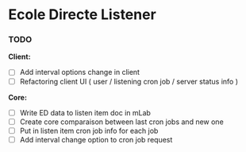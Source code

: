 # Ecole Directe Listener


### TODO

**Client:**

- [ ] Add interval options change in client
- [ ] Refactoring client UI ( user / listening cron job / server status info )

**Core:**

- [ ] Write ED data to listen item doc in mLab
- [ ] Create core comparaison between last cron jobs and new one
- [ ] Put in listen item cron job info for each job
- [ ] Add interval change option to cron job request

